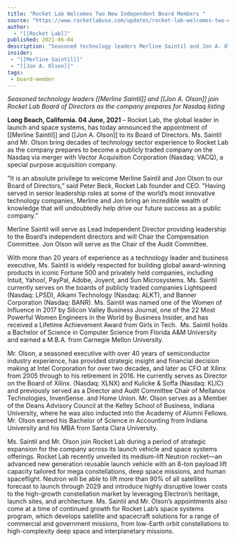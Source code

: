 ```yaml
---
title: "Rocket Lab Welcomes Two New Independent Board Members "
source: "https://www.rocketlabusa.com/updates/rocket-lab-welcomes-two-new-independent-board-members/"
author:
  - "[[Rocket Lab]]"
published: 2021-06-04
description: "Seasoned technology leaders Merline Saintil and Jon A. Olson join Rocket Lab Board of Directors as the company prepares for Nasdaq listing"
insider:
 - "[[Merline Saintil]]"
 - "[[Jon A. Olson]]"
tags:
 - board-member
---
```

*Seasoned technology leaders [[Merline Saintil]] and [[Jon A. Olson]] join Rocket Lab Board of Directors as the company prepares for Nasdaq listing*

**Long Beach, California. 04 June, 2021** – Rocket Lab, the global leader in launch and space systems, has today announced the appointment of [[Merline Saintil]] and [[Jon A. Olson]] to its Board of Directors. Ms. Saintil and Mr. Olson bring decades of technology sector experience to Rocket Lab as the company prepares to become a publicly traded company on the Nasdaq via merger with Vector Acquisition Corporation (Nasdaq: VACQ), a special purpose acquisition company.

"It is an absolute privilege to welcome Merline Saintil and Jon Olson to our Board of Directors,” said Peter Beck, Rocket Lab founder and CEO. "Having served in senior leadership roles at some of the world’s most innovative technology companies, Merline and Jon bring an incredible wealth of knowledge that will undoubtedly help drive our future success as a public company.”

Merline Saintil will serve as Lead Independent Director providing leadership to the Board’s independent directors and will Chair the Compensation Committee. Jon Olson will serve as the Chair of the Audit Committee.

With more than 20 years of experience as a technology leader and business executive, Ms. Saintil is widely respected for building global award-winning products in iconic Fortune 500 and privately held companies, including Intuit, Yahoo!, PayPal, Adobe, Joyent, and Sun Microsystems. Ms. Saintil currently serves on the boards of publicly traded companies Lightspeed (Nasdaq: LPSD), Alkami Technology (Nasdaq: ALKT), and Banner Corporation (Nasdaq: BANR). Ms. Saintil was named one of the Women of Influence in 2017 by Silicon Valley Business Journal, one of the 22 Most Powerful Women Engineers in the World by Business Insider, and has received a Lifetime Achievement Award from Girls in Tech.  Ms. Saintil holds a Bachelor of Science in Computer Science from Florida A&M University and earned a M.B.A. from Carnegie Mellon University.

Mr. Olson, a seasoned executive with over 40 years of semiconductor industry experience, has provided strategic insight and financial decision making at Intel Corporation for over two decades, and later as CFO at Xilinx from 2005 through to his retirement in 2016. He currently serves as Director on the Board of Xilinx. (Nasdaq: XLNX) and Kulicke & Soffa (Nasdaq: KLIC) and previously served as a Director and Audit Committee Chair of Mellanox Technologies, InvenSense. and Home Union. Mr. Olson serves as a Member of the Deans Advisory Council at the Kelley School of Business, Indiana University, where he was also inducted into the Academy of Alumni Fellows. Mr. Olson earned his Bachelor of Science in Accounting from Indiana University and his MBA from Santa Clara University.

Ms. Saintil and Mr. Olson join Rocket Lab during a period of strategic expansion for the company across its launch vehicle and space systems offerings. Rocket Lab recently unveiled its medium-lift Neutron rocket—an advanced new generation reusable launch vehicle with an 8-ton payload lift capacity tailored for mega constellations, deep space missions, and human spaceflight. Neutron will be able to lift more than 90% of all satellites forecast to launch through 2029 and introduce highly disruptive lower costs to the high-growth constellation market by leveraging Electron’s heritage, launch sites, and architecture. Ms. Saintil and Mr. Olson’s appointments also come at a time of continued growth for Rocket Lab’s space systems program, which develops satellite and spacecraft solutions for a range of commercial and government missions, from low-Earth orbit constellations to high-complexity deep space and interplanetary missions.

